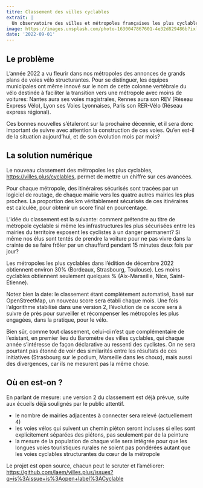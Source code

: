 ```yaml
---
titre: Classement des villes cyclables
extrait: |
  Un observatoire des villes et métropoles françaises les plus cyclables
image: https://images.unsplash.com/photo-1630047867601-4e32d829486b?ixlib=rb-4.0.3&ixid=MnwxMjA3fDB8MHxwaG90by1wYWdlfHx8fGVufDB8fHx8&auto=format&fit=crop&w=687&q=80
date: '2022-09-01'
---
```


## Le problème

L’année 2022 a vu fleurir dans nos métropoles des annonces de grands plans de voies vélo structurantes. Pour se distinguer, les équipes municipales ont même innové sur le nom de cette colonne vertébrale du vélo destinée à faciliter la transition vers une métropole avec moins de voitures: Nantes aura ses voies magistrales, Rennes aura son REV (Réseau Express Vélo), Lyon ses Voies Lyonnaises, Paris son RER-Vélo (Réseau express régional).

Ces bonnes nouvelles s’étaleront sur la prochaine décennie, et il sera donc important de suivre avec attention la construction de ces voies. Qu’en est-il de la situation aujourd’hui, et de son évolution mois par mois?

## La solution numérique

Le nouveau classement des métropoles les plus cyclables, https://villes.plus/cyclables, permet de mettre un chiffre sur ces avancées.

Pour chaque métropole, des itinéraires sécurisés sont tracées par un logiciel de routage, de chaque mairie vers les quatre autres mairies les plus proches. La proportion des km véritablement sécurisés de ces itinéraires est calculée, pour obtenir un score final en pourcentage.

L’idée du classement est la suivante: comment prétendre au titre de métropole cyclable si même les infrastructures les plus sécurisées entre les mairies du territoire exposent les cyclistes à un danger permanent? Si même nos élus sont tentés de prendre la voiture pour ne pas vivre dans la crainte de se faire frôler par un chauffard pendant 15 minutes deux fois par jour?

Les métropoles les plus cyclables dans l’édition de décembre 2022 obtiennent environ 30% (Bordeaux, Strasbourg, Toulouse). Les moins cyclables obtiennent seulement quelques % (Aix-Marseille, Nice, Saint-Étienne).

Notez bien la date: le classement étant complètement automatisé, basé sur OpenStreetMap, un nouveau score sera établi chaque mois. Une fois l’algorithme stabilisé dans une version 2, l’évolution de ce score sera à suivre de près pour surveiller et récompenser les métropoles les plus engagées, dans la pratique, pour le vélo.

Bien sûr, comme tout classement, celui-ci n’est que complémentaire de l’existant, en premier lieu du Baromètre des villes cyclables, qui chaque année s’intéresse de façon déclarative au ressenti des cyclistes. On ne sera pourtant pas étonné de voir des similarités entre les résultats de ces initiatives (Strasbourg sur le podium, Marseille dans les choux), mais aussi des divergences, car ils ne mesurent pas la même chose.

## Où en est-on ?

En parlant de mesure: une version 2 du classement est déjà prévue, suite aux écueils déjà soulignés par le public attentif.

- le nombre de mairies adjacentes à connecter sera relevé (actuellement 4)
- les voies vélos qui suivent un chemin piéton seront incluses si elles sont explicitement séparées des piétons, pas seulement par de la peinture
- la mesure de la population de chaque ville sera intégrée pour que les longues voies touristiques rurales ne soient pas pondérées autant que les voies cyclables structurantes du cœur de la métropole

Le projet est open source, chacun peut le scruter et l’améliorer: https://github.com/laem/villes.plus/issues?q=is%3Aissue+is%3Aopen+label%3ACyclable

